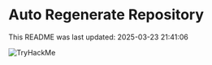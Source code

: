 # Auto Regenerate Repository

This README was last updated: 2025-03-23 21:41:06

 ![TryHackMe](https://tryhackme.com/badge/533634)